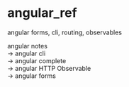 # angular_ref
angular forms, cli, routing, observables 

angular notes <br>
  -> angular cli<br>
  -> angular complete<br>
  -> angular HTTP Observable<br>
  -> angular forms<br>
